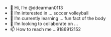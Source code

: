 - 👋 Hi, I’m @ddearman0113
- 👀 I’m interested in ... soccer volleyball 
- 🌱 I’m currently learning ... fun fact of the body 
- 💞️ I’m looking to collaborate on ...
- 📫 How to reach me ...9186912152

<!---
ddearman0113/ddearman0113 is a ✨ special ✨ repository because its `README.md` (this file) appears on your GitHub profile.
You can click the Preview link to take a look at your changes.
--->

